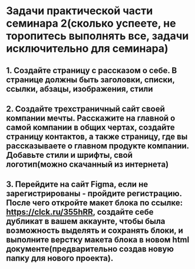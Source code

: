 # Задачи практической части семинара 2(сколько успеете, не торопитесь выполнять все, задачи исключительно для семинара)

## 1. Создайте страницу с рассказом о себе. В странице должны быть заголовки, списки, ссылки, абзацы, изображения, стили


## 2. Создайте трехстраничный сайт своей компании мечты. Расскажите на главной о самой компании в общих чертах, создайте страницу контактов, а также страницу, где вы рассказываете о главном продукте компании. Добавьте стили и шрифты, свой логотип(можно скачанный из интернета) 


## З. Перейдите на сайт Figma, если не зарегистрированы - пройдите регистрацию. После чего откройте макет блока по ссылке: https://clck.ru/355hRR, создайте себе дубликат в вашем аккаунте, чтобы была возможность выделять и сохранять блоки, и выполните верстку макета блока в новом html документе(предварительно создав новую папку для нового проекта). 

